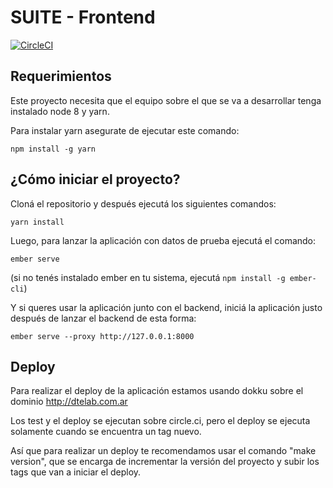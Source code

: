# SUITE - Frontend

[![CircleCI](https://circleci.com/gh/Dte-ba/suite-frontend.svg?style=svg)](https://circleci.com/gh/Dte-ba/suite-frontend)


## Requerimientos

Este proyecto necesita que el equipo sobre el que se va a desarrollar
tenga instalado node 8 y yarn.

Para instalar yarn asegurate de ejecutar este comando:

```
npm install -g yarn
```


## ¿Cómo iniciar el proyecto?

Cloná el repositorio y después ejecutá los siguientes
comandos:

```
yarn install
```

Luego, para lanzar la aplicación con datos de prueba ejecutá el comando:


```
ember serve
```

(si no tenés instalado ember en tu sistema, ejecutá `npm install -g ember-cli`)

Y si queres usar la aplicación junto con el backend, iniciá la aplicación
justo después de lanzar el backend de esta forma:


```
ember serve --proxy http://127.0.0.1:8000
```


## Deploy

Para realizar el deploy de la aplicación estamos usando dokku sobre
el dominio http://dtelab.com.ar

Los test y el deploy se ejecutan sobre circle.ci, pero el deploy
se ejecuta solamente cuando se encuentra un tag nuevo.

Así que para realizar un deploy te recomendamos usar el comando
"make version", que se encarga de incrementar la versión del proyecto
y subir los tags que van a iniciar el deploy.
